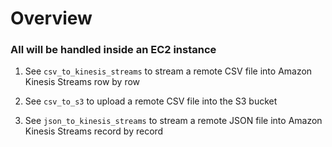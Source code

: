# Overview

### All will be handled inside an EC2 instance

1. See `csv_to_kinesis_streams` to stream a remote CSV file into Amazon Kinesis Streams row by row

2. See `csv_to_s3` to upload a remote CSV file into the S3 bucket

3. See `json_to_kinesis_streams` to stream a remote JSON file into Amazon Kinesis Streams record by record
